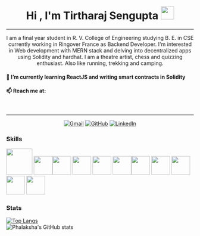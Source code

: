 <h1 align="center">Hi , I'm Tirtharaj Sengupta <img src="https://media.giphy.com/media/hvRJCLFzcasrR4ia7z/giphy.gif" width="35"></h1>
<hr/>
  <p align = "center"> I am a final year student in R. V. College of Engineering studying B. E. in CSE currently working in Ringover France as Backend Developer. I'm interested in Web development with MERN stack and delving into decentralized apps using Solidity and hardhat. I am a theatre artist, chess and quizzing enthusiast. Also like running, trekking and camping. </p>

#### 🌱 I’m currently learning ReactJS and writing smart contracts in Solidity
#### 📫 Reach me at:  
<br/><hr/> <p align="center">
  <a href="mailto:phalakshacg01@gmail.com"><img src="https://img.icons8.com/bubbles/50/000000/gmail.png" alt="Gmail"/></a>
	<a href="https://github.com/PhalakshaCG"><img src="https://img.icons8.com/bubbles/50/000000/github.png" alt="GitHub"/></a>
	<a href="https://www.linkedin.com/in/phalaksha-c-g-445a581b7/"><img src="https://img.icons8.com/bubbles/50/000000/linkedin.png" alt="LinkedIn"/></a>
	
</p>
  
### Skills
[<img width="70" src ="https://user-images.githubusercontent.com/59359627/201644725-301dc924-db2a-4481-8fc1-c556d89a195b.png">](https://soliditylang.org/)   [<img width="50" src ="https://user-images.githubusercontent.com/59359627/201645021-9f8b6940-7884-44d2-9bd7-96aadeda3eeb.png">](https://reactjs.org/)[<img width="50" src ="https://user-images.githubusercontent.com/59359627/186589044-77a9cdb8-7dfd-41c2-a108-2c08f0dfa14a.png">](https://www.java.com/en/)   [<img width="50" src ="https://user-images.githubusercontent.com/59359627/186589088-a3c43e88-6d22-49f3-be9e-926dc3f7e271.png">](https://www.javascript.com/) [<img width="50" src ="https://user-images.githubusercontent.com/59359627/186592176-ad9258f4-623b-47e2-8340-fe7c07f46a80.png">](https://www.learn-c.org/)  [<img width="50" src ="https://user-images.githubusercontent.com/59359627/186589151-32db4ef0-ceb9-4ede-abc5-1749ee226af5.png">](https://www.mongodb.com/home)[<img width="50" src ="https://user-images.githubusercontent.com/59359627/186588998-a6f5d2ca-4686-4908-9619-fd82d454e018.png">](https://nodejs.org/en/)  [<img width="50" src ="https://user-images.githubusercontent.com/59359627/186588805-dbd1f777-e224-4319-811b-714f66de5fbc.png">](https://www.android.com/intl/en_in/)     [<img width="50" src ="https://user-images.githubusercontent.com/59359627/186588908-cba8714f-379d-4fb5-93c6-535ce3580ac3.png">](https://www.atlassian.com/software/confluence)         [<img width="50" src ="https://user-images.githubusercontent.com/59359627/186589188-af21be9b-336a-4f8e-aa71-761806288844.png">](https://www.mysql.com/)   [<img width="50" src ="https://user-images.githubusercontent.com/59359627/186589244-2d105de4-698d-4811-aa22-7e56ca7aff58.png">](https://www.arduino.cc/)   

### Stats
[![Top Langs](https://github-readme-stats.vercel.app/api/top-langs/?username=PhalakshaCG)](https://github.com/anuraghazra/github-readme-stats) <br/>
![Phalaksha's GitHub stats](https://github-readme-stats.vercel.app/api?username=PhalakshaCG&show_icons=true&theme=radical)
